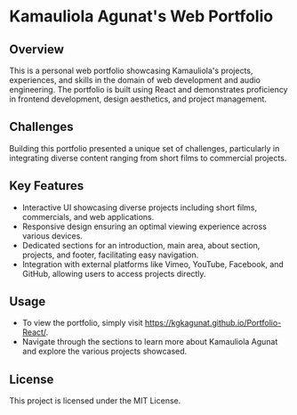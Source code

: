 # Kamauliola Agunat's Web Portfolio

## Overview

This is a personal web portfolio showcasing Kamauliola's projects, experiences, and skills in the domain of web development and audio engineering. 
The portfolio is built using React and demonstrates proficiency in frontend development, design aesthetics, and project management.

## Challenges

Building this portfolio presented a unique set of challenges, particularly in integrating diverse content ranging from short films to commercial projects.

## Key Features

- Interactive UI showcasing diverse projects including short films, commercials, and web applications.
- Responsive design ensuring an optimal viewing experience across various devices.
- Dedicated sections for an introduction, main area, about section, projects, and footer, facilitating easy navigation.
- Integration with external platforms like Vimeo, YouTube, Facebook, and GitHub, allowing users to access projects directly.

## Usage

- To view the portfolio, simply visit https://kgkagunat.github.io/Portfolio-React/.
- Navigate through the sections to learn more about Kamauliola Agunat and explore the various projects showcased.
  
## License

This project is licensed under the MIT License.

